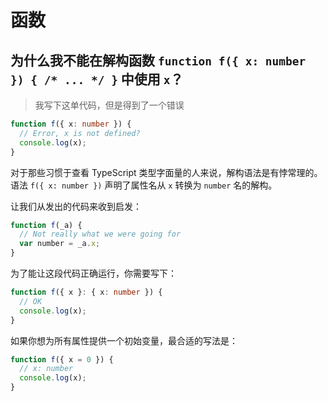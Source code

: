# 函数

## 为什么我不能在解构函数 `function f({ x: number }) { /* ... */ }` 中使用 `x`？

> 我写下这单代码，但是得到了一个错误

```ts
function f({ x: number }) {
  // Error, x is not defined?
  console.log(x);
}
```

对于那些习惯于查看 TypeScript 类型字面量的人来说，解构语法是有悖常理的。语法 `f({ x: number })` 声明了属性名从 `x` 转换为 `number` 名的解构。

让我们从发出的代码来收到启发：

```ts
function f(_a) {
  // Not really what we were going for
  var number = _a.x;
}
```

为了能让这段代码正确运行，你需要写下：

```ts
function f({ x }: { x: number }) {
  // OK
  console.log(x);
}
```

如果你想为所有属性提供一个初始变量，最合适的写法是：

```ts
function f({ x = 0 }) {
  // x: number
  console.log(x);
}
```
